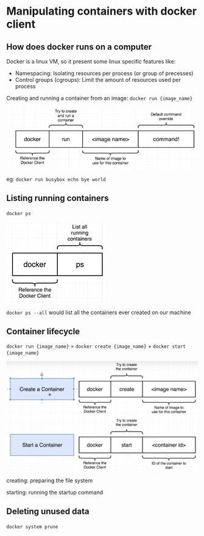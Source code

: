 # Manipulating containers with docker client

## How does docker runs on a computer

Docker is a linux VM, so it present some linux specific features like:
- Namespacing: Isolating resources per process (or group of precesses)
- Control groups (cgroups): Limit the amount of resources used per process

Creating and running a container from an image: `docker run {image_name}`

![Docker run](img/2_1.png)

eg: `docker run busybox echo bye world`

## Listing running containers

`docker ps`

![Docker ps](img/2_2.png)

`docker ps --all` would list all the containers ever created on our machine

## Container lifecycle

`docker run {image_name}` = `docker create {image_name}` + `docker start {image_name}` 

![Docker create & start](img/2_3.png)

creating: preparing the file system

starting: running the startup command

## Deleting unused data

`docker system prune`

